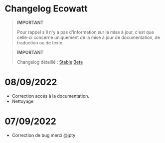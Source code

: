 # Changelog Ecowatt

>**IMPORTANT**
>
>Pour rappel s'il n'y a pas d'information sur la mise à jour, c'est que celle-ci concerne uniquement de la mise à jour de documentation, de traduction ou de texte.


>**IMPORTANT**
>
>Changelog détaillé : [Stable](https://github.com/jeedom/plugin-ecowatt/commits/master)
>    [Beta](https://github.com/jeedom/plugin-ecowatt/commits/beta)

# 08/09/2022

- Correction accés à la documentation.
- Nettoyage

# 07/09/2022

- Correction de bug merci @jpty
